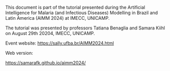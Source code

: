 This document is part of the tutorial presented during the Artificial Intelligence for Malaria (and Infectious Diseases) Modelling in Brazil and Latin America (AIMM 2024) at IMECC, UNICAMP.

The tutorial was presented by professors Tatiana Benaglia and Samara Kiihl on August 29th 20204, IMECC, UNICAMP.

Event website: <https://sally.ufba.br/AIMM2024.html>

Web version:

<https://samarafk.github.io/aimm2024/>
